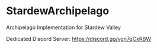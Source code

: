 # StardewArchipelago
Archipelago Implementation for Stardew Valley

Dedicated Discord Server: https://discord.gg/vgn7qCxRBW